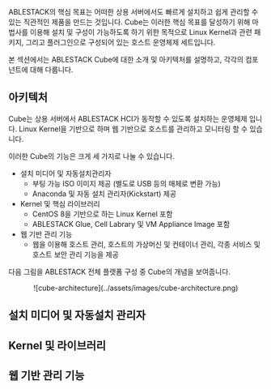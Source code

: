ABLESTACK의 핵심 목표는 어떠한 상용 서버에서도 빠르게 설치하고 쉽게 관리할 수 있는 직관적인 제품을 만드는 것입니다. Cube는 이러한 핵심 목표를 달성하기 위해 마법사를 이용해 설치 및 구성이 가능하도록 하기 위한 목적으로 Linux Kernel과 관련 패키지, 그리고 플러그인으로 구성되어 있는 호스트 운영체제 세트입니다. 

본 섹션에서는 ABLESTACK Cube에 대한 소개 및 아키텍처를 설명하고, 각각의 컴포넌트에 대해 다룹니다. 

## 아키텍처

Cube는 상용 서버에서 ABLESTACK HCI가 동작할 수 있도록 설치하는 운영체제 입니다. Linux Kernel을 기반으로 하며 웹 기반으로 호스트를 관리하고 모니터링 할 수 있습니다. 

이러한 Cube의 기능은 크게 세 가지로 나눌 수 있습니다. 

- 설치 미디어 및 자동설치관리자
    - 부팅 가능 ISO 이미지 제공 (별도로 USB 등의 매체로 변환 가능)
    - Anaconda 및 자동 설치 관리자(Kickstart) 제공
- Kernel 및 핵심 라이브러리
    - CentOS 8을 기반으로 하는 Linux Kernel 포함
    - ABLESTACK Glue, Cell Labrary 및 VM Appliance Image 포함
- 웹 기반 관리 기능
    - 웹을 이용해 호스트 관리, 호스트의 가상머신 및 컨테이너 관리, 각종 서비스 및 호스트 보안 관리 기능을 제공

다음 그림을 ABLESTACK 전체 플랫폼 구성 중 Cube의 개념을 보여줍니다. 

<center>
![cube-architecture](../assets/images/cube-architecture.png)
</center>

## 설치 미디어 및 자동설치 관리자

## Kernel 및 라이브러리

## 웹 기반 관리 기능

